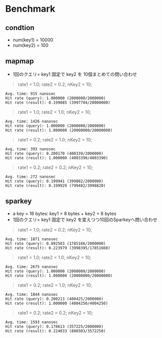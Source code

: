 # Benchmark

## condtion

*   num(key1) = 10000
*   num(key2) = 100

## mapmap

*   1回のクエリ= key1 固定で key2 を 10個まとめての問い合わせ

> rate1 = 1.0; rate2 = 0.2; nKey2 = 10;

```
Avg. time: 915 nanosec
Hit rate (query): 1.000000 (2000000/2000000)
Hit rate (result): 0.199885 (3997704/20000000)
```

> rate1 = 1.0; rate2 = 1.0; nKey2 = 10;

```
Avg. time: 1426 nanosec
Hit rate (query): 1.000000 (2000000/2000000)
Hit rate (result): 1.000000 (20000000/20000000)
```

> rate1 = 0.2; rate2 = 1.0; nKey2 = 10;

```
Avg. time: 393 nanosec
Hit rate (query): 0.200170 (400339/2000000)
Hit rate (result): 1.000000 (4003390/4003390)
```

> rate1 = 0.2; rate2 = 0.2; nKey2 = 10;

```
Avg. time: 272 nanosec
Hit rate (query): 0.199941 (399882/2000000)
Hit rate (result): 0.199929 (799482/3998820)
```

## sparkey

*   a key = 16 bytes: key1 = 8 bytes + key2 = 8 bytes
*   1回のクエリ= key1 固定で key2 を変えつつ10回のSparkeyへ問い合わせ

> rate1 = 1.0; rate2 = 0.2; nKey2 = 10;

```
Avg. time: 1871 nanosec
Hit rate (query): 0.892583 (1785166/2000000)
Hit rate (result): 0.223979 (3998395/17851660)
```

> rate1 = 1.0; rate2 = 1.0; nKey2 = 10;

```
Avg. time: 2675 nanosec
Hit rate (query): 1.000000 (2000000/2000000)
Hit rate (result): 1.000000 (20000000/20000000)
```

> rate1 = 0.2; rate2 = 1.0; nKey2 = 10;

```
Avg. time: 1844 nanosec
Hit rate (query): 0.200213 (400425/2000000)
Hit rate (result): 1.000000 (4004250/4004250)
```

> rate1 = 0.2; rate2 = 0.2; nKey2 = 10;

```
Avg. time: 1593 nanosec
Hit rate (query): 0.178613 (357225/2000000)
Hit rate (result): 0.224033 (800303/3572250)
```
